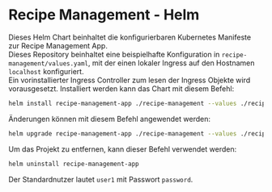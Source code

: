 # Recipe Management - Helm
Dieses Helm Chart beinhaltet die konfigurierbaren Kubernetes Manifeste zur Recipe Management App.\
Dieses Repository beinhaltet eine beispielhafte Konfiguration in `recipe-management/values.yaml`, mit der einen lokaler Ingress auf den Hostnamen `localhost` konfiguriert.\
Ein vorinstallierter Ingress Controller zum lesen der Ingress Objekte wird vorausgesetzt.
Installiert werden kann das Chart mit diesem Befehl:
```bash
helm install recipe-management-app ./recipe-management --values ./recipe-management/values.yaml
```
Änderungen können mit diesem Befehl angewendet werden:
```bash
helm upgrade recipe-management-app ./recipe-management --values ./recipe-management/values.yaml
```
Um das Projekt zu entfernen, kann dieser Befehl verwendet werden:
```bash
helm uninstall recipe-management-app
```
Der Standardnutzer lautet `user1` mit Passwort `password`.
